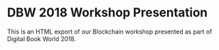 # DBW 2018 Workshop Presentation

This is an HTML export of our Blockchain workshop presented as part of Digital Book World 2018.

